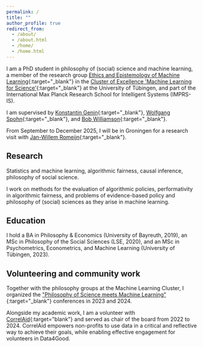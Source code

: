 ```yaml
---
permalink: /
title: ""
author_profile: true
redirect_from: 
  - /about/
  - /about.html
  - /home/
  - /home.html
---
```


I am a PhD student in philosophy of (social) science and machine learning, a member of the research group [Ethics and Epistemology of Machine Learning](https://ethics.epistemology.ai){:target="_blank"} in the [Cluster of Excellence 'Machine Learning for Science'](https://uni-tuebingen.de/en/research/core-research/cluster-of-excellence-machine-learning/research/research/cluster-research-groups/research-groups/epistemology-and-ethics-of-ml/){:target="_blank"} at the University of Tübingen, and part of the International Max Planck Research School for Intelligent Systems (IMPRS-IS). 

I am supervised by [Konstantin Genin](https://kgenin.github.io/){:target="_blank"}, [Wolfgang Spohn](https://www.philosophie.uni-konstanz.de/ag-spohn/personen/prof-dr-wolfgang-spohn/){:target="_blank"}, and [Bob Williamson](https://uni-tuebingen.de/forschung/forschungsschwerpunkte/exzellenzcluster-maschinelles-lernen/forschung/forschung/cluster-arbeitsgruppen/professuren/foundations-of-machine-learning-systems/){:target="_blank"}.

From September to December 2025, I will be in Groningen for a research visit with [Jan-Willem Romeijn](https://romeijn.web.rug.nl/){:target="_blank"}.

## Research

Statistics and machine learning, algorithmic fairness, causal inference, philosophy of social science.

I work on methods for the evaluation of algorithmic policies, performativity in algorithmic fairness, and problems of evidence-based policy and philosophy of (social) sciences as they arise in machine learning.

## Education

I hold a BA in Philosophy & Economics (University of Bayreuth, 2019), an MSc in Philosophy of the Social Sciences (LSE, 2020), and an MSc in Psychometrics, Econometrics, and Machine Learning (University of Tübingen, 2023).

## Volunteering and community work

Together with the philosophy groups at the Machine Learning Cluster, I organized the ["Philosophy of Science meets Machine Learning"](https://sites.google.com/view/philml-tuebingen/home){:target="_blank"} conferences in 2023 and 2024.

Alongside my academic work, I am a volunteer with [CorrelAid](https://correlaid.org/){:target="blank"} and served as chair of the board from 2022 to 2024. CorrelAid empowers non-profits to use data in a critical and reflective way to achieve their goals, while enabling effective engagement for volunteers in Data4Good.